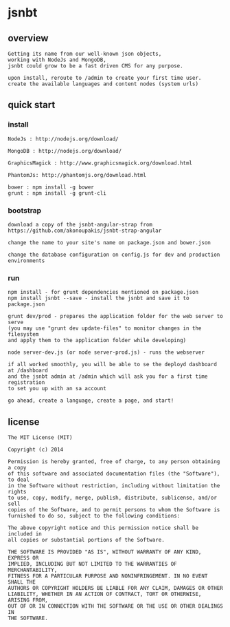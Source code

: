 # jsnbt

## overview

	Getting its name from our well-known json objects, 
	working with NodeJs and MongoDB, 
	jsnbt could grow to be a fast driven CMS for any purpose.

	upon install, reroute to /admin to create your first time user.
	create the available languages and content nodes (system urls)

	
## quick start

### install

	NodeJs : http://nodejs.org/download/

	MongoDB : http://nodejs.org/download/
	
	GraphicsMagick : http://www.graphicsmagick.org/download.html

	PhantomJs: http://phantomjs.org/download.html

	bower : npm install -g bower
	grunt : npm install -g grunt-cli

### bootstrap

	download a copy of the jsnbt-angular-strap from 
	https://github.com/akonoupakis/jsnbt-strap-angular

	change the name to your site's name on package.json and bower.json
	
	change the database configuration on config.js for dev and production environments
	

### run

	npm install - for grunt dependencies mentioned on package.json
	npm install jsnbt --save - install the jsnbt and save it to package.json

	grunt dev/prod - prepares the application folder for the web server to serve
	(you may use "grunt dev update-files" to monitor changes in the filesystem 
	and apply them to the application folder while developing)
	
	node server-dev.js (or node server-prod.js) - runs the webserver

	if all worked smoothly, you will be able to se the deployd dashboard at /dashboard 
	and the jsnbt admin at /admin which will ask you for a first time registration 
	to set you up with an sa account

	go ahead, create a language, create a page, and start! 
    

## license

	The MIT License (MIT)

	Copyright (c) 2014

	Permission is hereby granted, free of charge, to any person obtaining a copy
	of this software and associated documentation files (the "Software"), to deal
	in the Software without restriction, including without limitation the rights
	to use, copy, modify, merge, publish, distribute, sublicense, and/or sell
	copies of the Software, and to permit persons to whom the Software is
	furnished to do so, subject to the following conditions:

	The above copyright notice and this permission notice shall be included in
	all copies or substantial portions of the Software.

	THE SOFTWARE IS PROVIDED "AS IS", WITHOUT WARRANTY OF ANY KIND, EXPRESS OR
	IMPLIED, INCLUDING BUT NOT LIMITED TO THE WARRANTIES OF MERCHANTABILITY,
	FITNESS FOR A PARTICULAR PURPOSE AND NONINFRINGEMENT. IN NO EVENT SHALL THE
	AUTHORS OR COPYRIGHT HOLDERS BE LIABLE FOR ANY CLAIM, DAMAGES OR OTHER
	LIABILITY, WHETHER IN AN ACTION OF CONTRACT, TORT OR OTHERWISE, ARISING FROM,
	OUT OF OR IN CONNECTION WITH THE SOFTWARE OR THE USE OR OTHER DEALINGS IN
	THE SOFTWARE.
